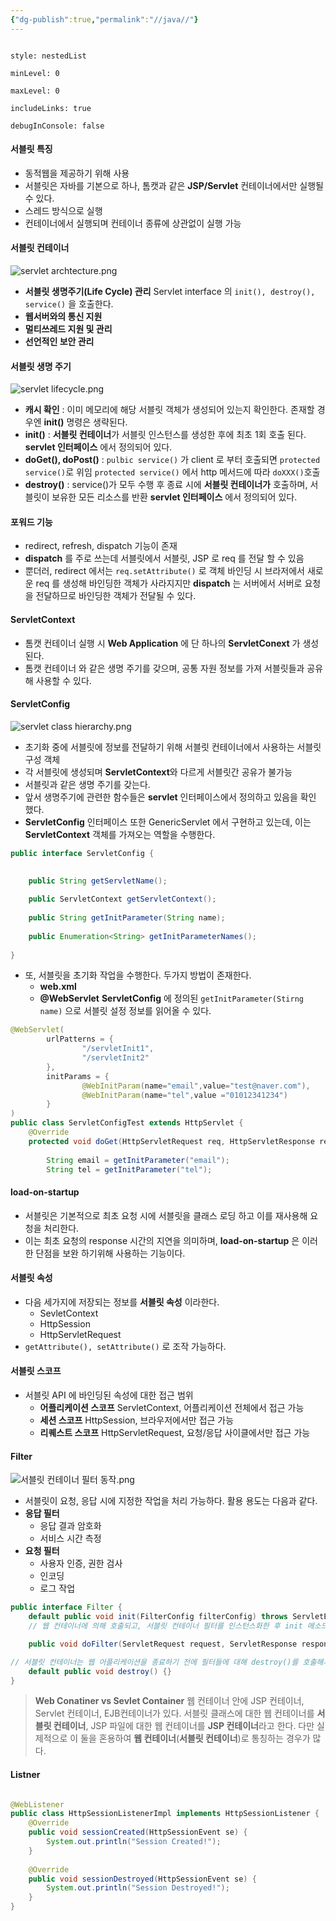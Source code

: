 ```yaml
---
{"dg-publish":true,"permalink":"//java//"}
---
```


```table-of-contents

style: nestedList

minLevel: 0

maxLevel: 0

includeLinks: true

debugInConsole: false

```
#### 서블릿 특징
- 동적웹을 제공하기 위해 사용
- 서블릿은 자바를 기본으로 하나, 톰캣과 같은 **JSP/Servlet** 컨테이너에서만 실행될 수 있다.
- 스레드 방식으로 실행
- 컨테이너에서 실행되며 컨테이너 종류에 상관없이 실행 가능

#### 서블릿 컨테이너
![servlet archtecture.png](/img/user/images/servlet-archtecture.png)

- **서블릿 생명주기(Life Cycle) 관리**
  Servlet interface 의 `init(), destroy(), service()` 을 호출한다.
- **웹서버와의 통신 지원**
- **멀티쓰레드 지원 및 관리**
- **선언적인 보안 관리**
  


#### 서블릿 생명 주기 
![servlet lifecycle.png](/img/user/images/servlet-lifecycle.png)
- **캐시 확인** : 이미 메모리에 해당 서블릿 객체가 생성되어 있는지 확인한다. 존재할 경우엔 **init()** 명령은 생략된다.
- **init()** : **서블릿 컨테이너**가 서블릿 인스턴스를 생성한 후에 최초 1회 호출 된다. 
  **servlet 인터페이스** 에서 정의되어 있다.
- **doGet(), doPost()** : `pulbic service()` 가 client 로 부터 호출되면 `protected service()`로 위임 `protected service()` 에서 http 메서드에 따라 `doXXX()`호출
- **destroy()** : service()가 모두 수행 후 종료 시에  **서블릿 컨테이너가** 호출하며,  서블릿이 보유한 모든 리소스를 반환
  **servlet 인터페이스** 에서 정의되어 있다.


#### 포워드 기능
- redirect, refresh, dispatch 기능이 존재
- **dispatch** 를 주로 쓰는데 서블릿에서 서블릿, JSP 로 req 를 전달 할 수 있음
- 뿐더러, redirect 에서는 `req.setAttribute()` 로 객체 바인딩 시 브라저에서 새로운 req 를 생성해 바인딩한 객체가 사라지지만 **dispatch** 는 서버에서 서버로 요청을 전달하므로 바인딩한 객체가 전달될 수 있다.


#### ServletContext
- 톰캣 컨테이너 실행 시 **Web Application** 에 단 하나의 **ServletConext** 가 생성된다.
- 톰캣 컨테이너 와 같은 생명 주기를 갖으며, 공통 자원 정보를 가져 서블릿들과 공유해 사용할 수 있다. 

#### ServletConfig
![servlet class hierarchy.png](/img/user/images/servlet-class-hierarchy.png)
- 초기화 중에 서블릿에 정보를 전달하기 위해 서블릿 컨테이너에서 사용하는 서블릿 구성 객체
- 각 서블릿에 생성되며 **ServletContext**와 다르게 서블릿간 공유가 불가능
- 서블릿과 같은 생명 주기를 갖는다.
- 앞서 생명주기에 관련한 함수들은 **servlet** 인터페이스에서 정의하고 있음을 확인 했다.
- **ServletConfig** 인터페이스 또한 GenericServlet 에서 구현하고 있는데, 이는 **ServletContext** 객체를 가져오는 역할을 수행한다.
```java
public interface ServletConfig {  
  

	public String getServletName();  
  
	public ServletContext getServletContext();  
  
	public String getInitParameter(String name);  
  
	public Enumeration<String> getInitParameterNames();  
  
}
```
- 또, 서블릿을 초기화 작업을 수행한다. 두가지 방법이 존재한다.
	- **web.xml**
	- **@WebServlet**
	  **ServletConfig** 에 정의된 `getInitParameter(Stirng name)` 으로 서블릿 설정 정보를 읽어올 수 있다.

```java
@WebServlet(  
        urlPatterns = {  
                "/servletInit1",  
                "/servletInit2"  
        },  
        initParams = {  
                @WebInitParam(name="email",value="test@naver.com"),  
                @WebInitParam(name="tel",value ="01012341234")  
        }  
)  
public class ServletConfigTest extends HttpServlet {  
    @Override  
    protected void doGet(HttpServletRequest req, HttpServletResponse resp) throws ServletException, IOException {  
  
        String email = getInitParameter("email");  
        String tel = getInitParameter("tel"); 
```

#### load-on-startup
- 서블릿은 기본적으로 최초 요청 시에 서블릿을 클래스 로딩 하고 이를 재사용해 요청을 처리한다.
- 이는 최초 요청의 response 시간의 지연을 의미하며, **load-on-startup** 은 이러한 단점을 보완 하기위해 사용하는 기능이다.



#### 서블릿 속성
- 다음 세가지에 저장되는 정보를 **서블릿 속성** 이라한다.
	- SevletContext
	- HttpSession
	- HttpServletRequest
- `getAttribute(), setAttribute()` 로 조작 가능하다.

#### 서블릿 스코프
- 서블릿 API 에 바인딩된 속성에 대한 접근 범위
	- **어플리케이션 스코프**
	   ServletContext, 어플리케이션 전체에서 접근 가능
	- **세션 스코프**
	  HttpSession, 브라우저에서만 접근 가능
	- **리퀘스트 스코프**
	  HttpServletRequest, 요청/응답 사이클에서만 접근 가능




#### Filter
![서블릿 컨테이너 필터 동작.png](/img/user/images/서블릿-컨테이너-필터-동작.png)
- 서블릿이 요청, 응답 시에 지정한 작업을 처리 가능하다. 활용 용도는 다음과 같다.
- **응답 필터**
	- 응답 결과 암호화
	- 서비스 시간 측정
- **요청 필터**
	- 사용자 인증, 권한 검사
	- 인코딩
	- 로그 작업
```java
public interface Filter {
	default public void init(FilterConfig filterConfig) throws ServletException {}
	// 웹 컨테이너에 의해 호출되고, 서블릿 컨테이너 필터를 인스턴스화한 후 init 메소드를 정확히 한 번 호출

	public void doFilter(ServletRequest request, ServletResponse response, FilterChain chain)  throws IOException, ServletException;

// 서블릿 컨테이너는 웹 어플리케이션을 종료하기 전에 필터들에 대해 destroy()를 호출해서 마무리 작업 (예: 메모리, 파일 핸들, 스레드) 을 수행
	default public void destroy() {}
}
```


>**Web Conatiner vs Sevlet Container**
>웹 컨테이너 안에 JSP 컨테이너, Servlet 컨테이너, EJB컨테이너가 있다. 
서블릿 클래스에 대한 웹 컨테이너를 **서블릿 컨테이너**, JSP 파일에 대한 웹 컨테이너를 **JSP 컨테이너**라고 한다. 다만 실제적으로 이 둘을 혼용하여 **웹 컨테이너**(**서블릿 컨테이너**)로 통칭하는 경우가 많다.





#### Listner

```java

@WebListener  
public class HttpSessionListenerImpl implements HttpSessionListener {  
    @Override  
    public void sessionCreated(HttpSessionEvent se) {  
        System.out.println("Session Created!");  
    }  
  
    @Override  
    public void sessionDestroyed(HttpSessionEvent se) {  
        System.out.println("Session Destroyed!");  
    }  
}
```
